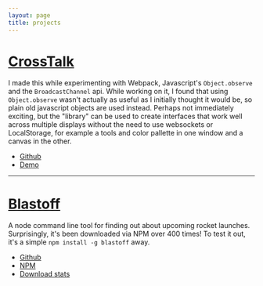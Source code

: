 ```yaml
---
layout: page
title: projects
---
```


# [CrossTalk](https://github.com/mdtusz/crosstalk)

I made this while experimenting with Webpack, Javascript's `Object.observe` and the `BroadcastChannel` api. While working on it, I found that using `Object.observe` wasn't actually as useful as I initially thought it would be, so plain old javascript objects are used instead. Perhaps not immediately exciting, but the "library" can be used to create interfaces that work well across multiple displays without the need to use websockets or LocalStorage, for example a tools and color pallette in one window and a canvas in the other.

* [Github](https://github.com/mdtusz/crosstalk)
* [Demo](http://mdtusz.github.io/crosstalk/)

--- 

# [Blastoff](https://www.npmjs.com/package/blastoff)

A node command line tool for finding out about upcoming rocket launches. Surprisingly, it's been downloaded via NPM over 400 times! To test it out, it's a simple `npm install -g blastoff` away.

* [Github](https://github.com/mdtusz/blastoff)
* [NPM](https://www.npmjs.com/package/blastoff)
* [Download stats](http://npm-stat.com/charts.html?package=blastoff)